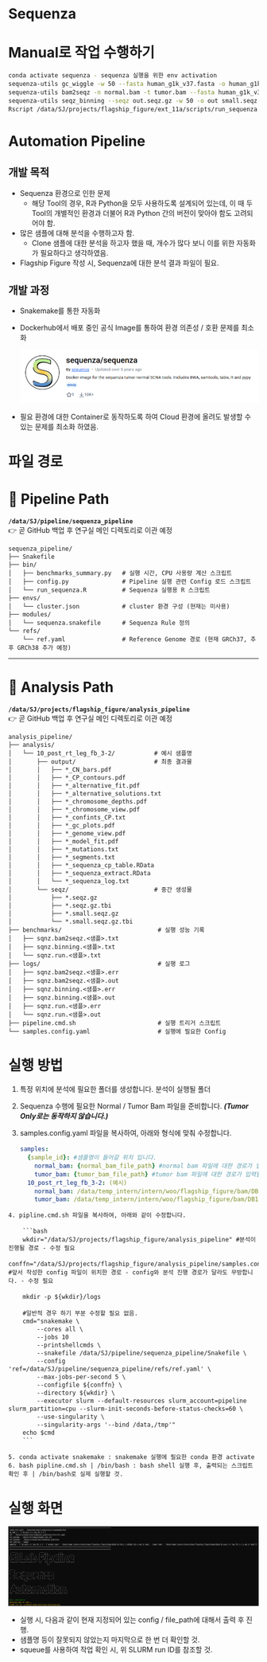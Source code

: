 # Sequenza

# Manual로 작업 수행하기

```bash
conda activate sequenza - sequenza 실행을 위한 env activation
sequenza-utils gc_wiggle -w 50 --fasta human_g1k_v37.fasta -o human_g1k_v37.wig.gz (/data/SJ/projects/flagship_figure/gc_wiggle/human_g1k_v37.wig.gz)
sequenza-utils bam2seqz -n normal.bam -t tumor.bam --fasta human_g1k_v37.fasta -gc human_g1k_v37.wig.gz -o out.seqz.gz
sequenza-utils seqz_binning --seqz out.seqz.gz -w 50 -o out small.seqz.gz
Rscript /data/SJ/projects/flagship_figure/ext_11a/scripts/run_sequenza.R -i small.seqz.gz -o output_dir -n sample_name
```

# Automation Pipeline

## 개발 목적

- Sequenza 환경으로 인한 문제
    - 해당 Tool의 경우, R과 Python을 모두 사용하도록 설계되어 있는데, 이 때 두 Tool의 개별적인 환경과 더불어 R과 Python 간의 버전이 맞아야 함도 고려되어야 함.
- 많은 샘플에 대해 분석을 수행하고자 함.
    - Clone 샘플에 대한 분석을 하고자 했을 때, 개수가 많다 보니 이를 위한 자동화가 필요하다고 생각하였음.
- Flagship Figure 작성 시, Sequenza에 대한 분석 결과 파일이 필요.

## 개발 과정

- Snakemake를 통한 자동화
- Dockerhub에서 배포 중인 공식 Image를 통하여 환경 의존성 / 호환 문제를 최소화
    
    ![image.png](image.png)
    
- 필요 환경에 대한 Container로 동작하도록 하여 Cloud 환경에 올려도 발생할 수 있는 문제를 최소화 하였음.

# 파일 경로
# 📂 Pipeline Path
**`/data/SJ/pipeline/sequenza_pipeline`**  
👉 곧 GitHub 백업 후 연구실 메인 디렉토리로 이관 예정

```
sequenza_pipeline/
├── Snakefile
├── bin/
│   ├── benchmarks_summary.py   # 실행 시간, CPU 사용량 계산 스크립트
│   ├── config.py               # Pipeline 실행 관련 Config 로드 스크립트
│   └── run_sequenza.R          # Sequenza 실행용 R 스크립트
├── envs/
│   └── cluster.json            # cluster 환경 구성 (현재는 미사용)
├── modules/
│   └── sequenza.snakefile      # Sequenza Rule 정의
└── refs/
    └── ref.yaml                # Reference Genome 경로 (현재 GRCh37, 추후 GRCh38 추가 예정)
```

---

# 📂 Analysis Path
**`/data/SJ/projects/flagship_figure/analysis_pipeline`**  
👉 곧 GitHub 백업 후 연구실 메인 디렉토리로 이관 예정

```
analysis_pipeline/
├── analysis/
│   └── 10_post_rt_leg_fb_3-2/           # 예시 샘플명
│       ├── output/                      # 최종 결과물
│       │   ├── *_CN_bars.pdf
│       │   ├── *_CP_contours.pdf
│       │   ├── *_alternative_fit.pdf
│       │   ├── *_alternative_solutions.txt
│       │   ├── *_chromosome_depths.pdf
│       │   ├── *_chromosome_view.pdf
│       │   ├── *_confints_CP.txt
│       │   ├── *_gc_plots.pdf
│       │   ├── *_genome_view.pdf
│       │   ├── *_model_fit.pdf
│       │   ├── *_mutations.txt
│       │   ├── *_segments.txt
│       │   ├── *_sequenza_cp_table.RData
│       │   ├── *_sequenza_extract.RData
│       │   └── *_sequenza_log.txt
│       └── seqz/                        # 중간 생성물
│           ├── *.seqz.gz
│           ├── *.seqz.gz.tbi
│           ├── *.small.seqz.gz
│           └── *.small.seqz.gz.tbi
├── benchmarks/                           # 실행 성능 기록
│   ├── sqnz.bam2seqz.<샘플>.txt
│   ├── sqnz.binning.<샘플>.txt
│   └── sqnz.run.<샘플>.txt
├── logs/                                 # 실행 로그
│   ├── sqnz.bam2seqz.<샘플>.err
│   ├── sqnz.bam2seqz.<샘플>.out
│   ├── sqnz.binning.<샘플>.err
│   ├── sqnz.binning.<샘플>.out
│   ├── sqnz.run.<샘플>.err
│   └── sqnz.run.<샘플>.out
├── pipeline.cmd.sh                       # 실행 트리거 스크립트
└── samples.config.yaml                   # 실행에 필요한 Config
```

    
# 실행 방법
    
   1. 특정 위치에 분석에 필요한 폴더를 생성합니다. 분석이 실행될 폴더
   2. Sequenza 수행에 필요한 Normal / Tumor Bam 파일을 준비합니다. ***(Tumor Only로는 동작하지 않습니다.)***
   3. samples.config.yaml 파일을 복사하여, 아래와 형식에 맞춰 수정합니다.
        
        ```yaml
        samples:
          {sample_id}: #샘플명이 들어갈 위치 입니다.
            normal_bam: {normal_bam_file_path} #normal bam 파일에 대한 경로가 입력될 위치 입니다.
            tumor_bam: {tumor_bam_file_path} #tumor bam 파일에 대한 경로가 입력될 위치 입니다.
          10_post_rt_leg_fb_3-2: (예시)
            normal_bam: /data/temp_intern/intern/woo/flagship_figure/bam/DB10/10_PRL3-1_001B8-E10.s.md.ir.bam
            tumor_bam: /data/temp_intern/intern/woo/flagship_figure/bam/DB10/10_post_rt_leg_fb_3-2.s.md.ir.bam
        ```
        
    4. pipline.cmd.sh 파일을 복사하여, 아래와 같이 수정합니다.
        
        ```bash
        wkdir="/data/SJ/projects/flagship_figure/analysis_pipeline" #분석이 진행될 경로 - 수정 필요
        conffn="/data/SJ/projects/flagship_figure/analysis_pipeline/samples.config.yaml" #앞서 작성한 config 파일이 위치한 경로 - config와 분석 진행 경로가 달라도 무방합니다. - 수정 필요
        
        mkdir -p ${wkdir}/logs
        
        #일반적 경우 하기 부분 수정할 필요 없음.
        cmd="snakemake \
            --cores all \
            --jobs 10
            --printshellcmds \
            --snakefile /data/SJ/pipeline/sequenza_pipeline/Snakefile \
            --config 'ref=/data/SJ/pipeline/sequenza_pipeline/refs/ref.yaml' \
            --max-jobs-per-second 5 \
            --configfile ${conffn} \
            --directory ${wkdir} \
            --executor slurm --default-resources slurm_account=pipeline slurm_partition=cpu --slurm-init-seconds-before-status-checks=60 \
            --use-singularity \
            --singularity-args '--bind /data,/tmp'"
        echo $cmd
        ```
        
    5. conda activate snakemake : snakemake 실행에 필요한 conda 환경 activate
    6. bash pipline.cmd.sh | /bin/bash : bash shell 실행 후, 출력되는 스크립트 확인 후 | /bin/bash로 실제 실행할 것.

# 실행 화면

![image.png](image%201.png)

- 실행 시, 다음과 같이 현재 지정되어 있는 config / file_path에 대해서 출력 후 진행.
- 샘플명 등이 잘못되지 않았는지 마지막으로 한 번 더 확인할 것.
- squeue를 사용하여 작업 확인 시, 위 SLURM run ID를 참조할 것.
